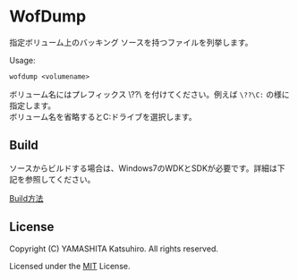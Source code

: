 # WofDump

指定ボリューム上のバッキング ソースを持つファイルを列挙します。

Usage:

    wofdump <volumename>

ボリューム名にはプレフィックス \\??\\ を付けてください。例えば ```\??\C:``` の様に指定します。   
ボリューム名を省略するとC:ドライブを選択します。

## Build

ソースからビルドする場合は、Windows7のWDKとSDKが必要です。詳細は下記を参照してください。

[Build方法](.\BUILD.md)

## License

Copyright (C) YAMASHITA Katsuhiro. All rights reserved.

Licensed under the [MIT](LICENSE) License.
